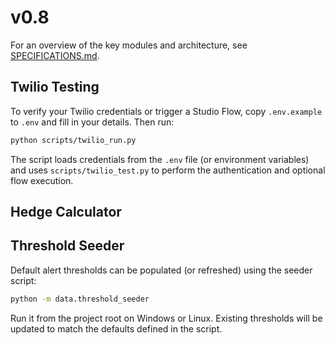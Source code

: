 # v0.8

For an overview of the key modules and architecture, see
[SPECIFICATIONS.md](SPECIFICATIONS.md).

## Twilio Testing

To verify your Twilio credentials or trigger a Studio Flow, copy `.env.example` to
`.env` and fill in your details. Then run:

```bash
python scripts/twilio_run.py
```

The script loads credentials from the `.env` file (or environment variables) and
uses `scripts/twilio_test.py` to perform the authentication and optional flow
execution.

## Hedge Calculator

## Threshold Seeder
Default alert thresholds can be populated (or refreshed) using the seeder script:

```bash
python -m data.threshold_seeder
```

Run it from the project root on Windows or Linux. Existing thresholds will be
updated to match the defaults defined in the script.

